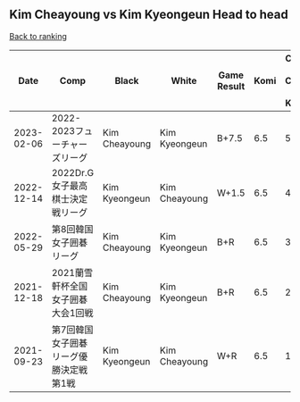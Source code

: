## Kim Cheayoung vs Kim Kyeongeun Head to head

[Back to ranking](../../index.md)




| **Date** | **Comp** | **Black** | **White** | **Game Result** | **Komi** | **Cumulative Kim Cheayoung Vs Kim Kyeongeun** | **Kim Cheayoung Streak** | **Kim Kyeongeun Streak** | 
| --- | --- | --- | --- | --- | --- | --- | --- | --- |
| 2023-02-06 | 2022-2023フューチャーズリーグ | Kim Cheayoung | Kim Kyeongeun | B+7.5 | 6.5 | 5:0 | 5 | 0 | 
| 2022-12-14 | 2022Dr.G女子最高棋士決定戦リーグ | Kim Kyeongeun | Kim Cheayoung | W+1.5 | 6.5 | 4:0 | 4 | 0 | 
| 2022-05-29 | 第8回韓国女子囲碁リーグ | Kim Cheayoung | Kim Kyeongeun | B+R | 6.5 | 3:0 | 3 | 0 | 
| 2021-12-18 | 2021蘭雪軒杯全国女子囲碁大会1回戦 | Kim Cheayoung | Kim Kyeongeun | B+R | 6.5 | 2:0 | 2 | 0 | 
| 2021-09-23 | 第7回韓国女子囲碁リーグ優勝決定戦第1戦 | Kim Kyeongeun | Kim Cheayoung | W+R | 6.5 | 1:0 | 1 | 0 |




